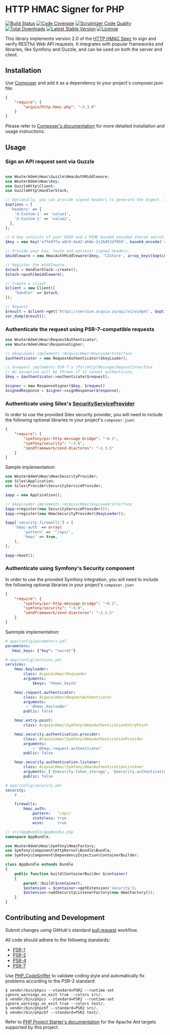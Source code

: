 # HTTP HMAC Signer for PHP

[![Build Status](https://travis-ci.org/acquia/http-hmac-php.svg)](https://travis-ci.org/acquia/http-hmac-php)
[![Code Coverage](https://scrutinizer-ci.com/g/acquia/http-hmac-php/badges/coverage.png?b=master)](https://scrutinizer-ci.com/g/acquia/http-hmac-php/?branch=master)
[![Scrutinizer Code Quality](https://scrutinizer-ci.com/g/acquia/http-hmac-php/badges/quality-score.png?b=master)](https://scrutinizer-ci.com/g/acquia/http-hmac-php/?branch=master)
[![Total Downloads](https://poser.pugx.org/acquia/http-hmac-php/downloads)](https://packagist.org/packages/acquia/http-hmac-php)
[![Latest Stable Version](https://poser.pugx.org/acquia/http-hmac-php/v/stable.svg)](https://packagist.org/packages/acquia/http-hmac-php)
[![License](https://poser.pugx.org/acquia/http-hmac-php/license.svg)](https://packagist.org/packages/acquia/http-hmac-php)

This library implements version 2.0 of the [HTTP HMAC Spec](https://github.com/acquia/http-hmac-spec/tree/2.0) to sign and verify RESTful Web API requests. It integrates with popular frameworks and libraries, like Symfony and Guzzle, and can be used on both the server and client.

## Installation

Use [Composer](http://getcomposer.org) and add it as a dependency to your project's composer.json file:

```json
{
    "require": {
        "acquia/http-hmac-php": "~3.3.0"
    }
}
```

Please refer to [Composer's documentation](https://github.com/composer/composer/blob/master/doc/00-intro.md#introduction) for more detailed installation and usage instructions.

## Usage

### Sign an API request sent via Guzzle

```php

use WouterAdem\Hmac\Guzzle\HmacAuthMiddleware;
use WouterAdem\Hmac\Key;
use GuzzleHttp\Client;
use GuzzleHttp\HandlerStack;

// Optionally, you can provide signed headers to generate the digest. The header keys need to be provided to the middleware below.
$options = [
  'headers' => [
    'X-Custom-1' => 'value1',
    'X-Custom-2' => 'value2',
  ],
];

// A key consists of your UUID and a MIME base64 encoded shared secret.
$key = new Key('e7fe97fa-a0c8-4a42-ab8e-2c26d52df059', base64_encode('secret'));

// Provide your key, realm and optional signed headers.
$middleware = new HmacAuthMiddleware($key, 'CIStore', array_keys($options['headers']));

// Register the middleware.
$stack = HandlerStack::create();
$stack->push($middleware);

// Create a client.
$client = new Client([
    'handler' => $stack,
]);

// Request.
$result = $client->get('https://service.acquia.io/api/v1/widget', $options);
var_dump($result);
```

### Authenticate the request using PSR-7-compatible requests

```php
use WouterAdem\Hmac\RequestAuthenticator;
use WouterAdem\Hmac\ResponseSigner;

// $keyLoader implements \Acquia\Hmac\KeyLoaderInterface
$authenticator = new RequestAuthenticator($keyLoader);

// $request implements PSR-7's \Psr\Http\Message\RequestInterface
// An exception will be thrown if it cannot authenticate.
$key = $authenticator->authenticate($request);

$signer = new ResponseSigner($key, $request)
$signedResponse = $signer->signResponse($response);
```

### Authenticate using Silex's [SecurityServiceProvider](http://silex.sensiolabs.org/doc/providers/security.html)

In order to use the provided Silex security provider, you will need to include the following optional libraries in your project's `composer.json`:

```json
{
    "require": {
        "symfony/psr-http-message-bridge": "~0.1",
        "symfony/security": "~3.0",
        "zendframework/zend-diactoros": "~1.3.5"
    }
}
```

Sample implementation:

```php
use WouterAdem\Hmac\HmacSecurityProvider;
use Silex\Application;
use Silex\Provider\SecurityServiceProvider;

$app = new Application();

// $keyLoader implements \Acquia\Hmac\KeyLoaderInterface
$app->register(new SecurityServiceProvider());
$app->register(new HmacSecurityProvider($keyLoader));

$app['security.firewalls'] = [
    'hmac-auth' => array(
        'pattern' => '^/api/',
        'hmac' => true,
    ),
];

$app->boot();
```

### Authenticate using Symfony's Security component

In order to use the provided Symfony integration, you will need to include the following optional libraries in your project's `composer.json`

```json
{
    "require": {
        "symfony/psr-http-message-bridge": "~0.1",
        "symfony/security": "~3.0",
        "zendframework/zend-diactoros": "~1.3.5"
    }
}
```

Sammple implementation:

```yaml
# app/config/parameters.yml
parameters:
   hmac_keys: {"key": "secret"}

# app/config/services.yml
services:
    hmac.keyloader:
        class: Acquia\Hmac\KeyLoader
        arguments:
            $keys: '%hmac_keys%'

    hmac.request.authenticator:
        class: Acquia\Hmac\RequestAuthenticator
        arguments:
         - '@hmac.keyloader'
        public: false

    hmac.entry-point:
        class: Acquia\Hmac\Symfony\HmacAuthenticationEntryPoint

    hmac.security.authentication.provider:
        class: Acquia\Hmac\Symfony\HmacAuthenticationProvider
        arguments:
            - '@hmac.request.authenticator'
        public: false

    hmac.security.authentication.listener:
        class: Acquia\Hmac\Symfony\HmacAuthenticationListener
        arguments: ['@security.token_storage', '@security.authentication.manager', '@hmac.entry-point']
        public: false

# app/config/security.yml
security:
    # ...

    firewalls:
        hmac_auth:
            pattern:   ^/api/
            stateless: true
            wsse:      true
```

```php
// src/AppBundle/AppBundle.php
namespace AppBundle;

use WouterAdem\Hmac\Symfony\HmacFactory;
use Symfony\Component\HttpKernel\Bundle\Bundle;
use Symfony\Component\DependencyInjection\ContainerBuilder;

class AppBundle extends Bundle
{
    public function build(ContainerBuilder $container)
    {
        parent::build($container);
        $extension = $container->getExtension('security');
        $extension->addSecurityListenerFactory(new HmacFactory());
    }
}
```

## Contributing and Development

Submit changes using GitHub's standard [pull request](https://help.github.com/articles/using-pull-requests) workflow.

All code should adhere to the following standards:

* [PSR-1](https://github.com/php-fig/fig-standards/blob/master/accepted/PSR-1-basic-coding-standard.md)
* [PSR-2](https://github.com/php-fig/fig-standards/blob/master/accepted/PSR-2-coding-style-guide.md)
* [PSR-4](https://github.com/php-fig/fig-standards/blob/master/accepted/PSR-4-autoloader.md)
* [PSR-7](https://github.com/php-fig/fig-standards/blob/master/accepted/PSR-7-http-message.md)

Use [PHP_CodeSniffer](https://github.com/squizlabs/php_codesniffer) to validate coding style and automatically fix problems according to the PSR-2 standard:
```
$ vendor/bin/phpcs --standard=PSR2 --runtime-set ignore_warnings_on_exit true --colors src/.
$ vendor/bin/phpcs --standard=PSR2 --runtime-set ignore_warnings_on_exit true --colors test/.
$ vendor/bin/phpcbf --standard=PSR2 src/.
$ vendor/bin/phpcbf --standard=PSR2 test/.
```

Refer to [PHP Project Starter's documentation](https://github.com/cpliakas/php-project-starter#using-apache-ant)
for the Apache Ant targets supported by this project.
